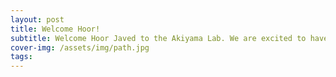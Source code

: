 ```yaml
---
layout: post
title: Welcome Hoor!
subtitle: Welcome Hoor Javed to the Akiyama Lab. We are excited to have you join our team!
cover-img: /assets/img/path.jpg
tags: 
---
```

